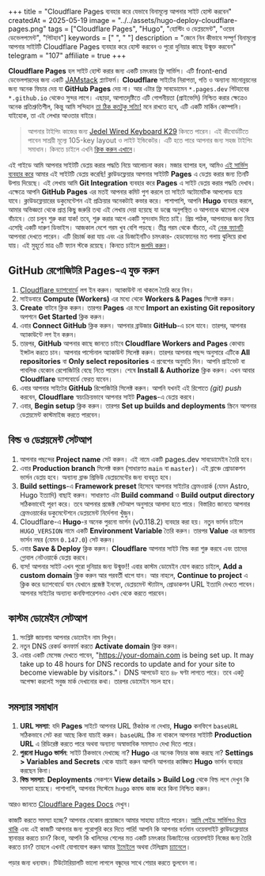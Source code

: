 +++
title = "Cloudflare Pages ব্যবহার করে যেভাবে বিনামূল্যে আপনার সাইট হোস্ট করবেন"
createdAt = 2025-05-19
image = "../../assets/hugo-deploy-cloudflare-pages.png"
tags = ["Cloudflare Pages", "Hugo", "হোস্টিং ও ডেপ্লয়মেন্ট", "ওয়েব ডেভেলপমেন্ট", "গিটহাব"]
keywords = [" ", " "]
description = "জেনে নিন কীভাবে সম্পূর্ণ বিনামূল্যে আপনার সাইটটি Cloudflare Pages ব্যবহার করে হোস্ট করবেন ও পুরো দুনিয়ার কাছে উন্মুক্ত করবেন"
telegram = "107"
affiliate = true
+++

**Cloudflare Pages** হল সাইট হোস্ট করার জন্য একটি চমৎকার ফ্রি সার্ভিস। এটি front-end ডেভেলপারদের জন্য একটি [JAMstack](https://jamstack.org/) প্ল্যাটফর্ম। **Cloudflare** সাইটের নিরাপত্তা, গতি ও অন্যান্য মানোন্নয়নের জন্য অনেক ফিচার দেয় যা **GitHub Pages** দেয় না। আর এটার ফ্রি সাবডোমেন `*.pages.dev` গিটহাবের `*.github.io` থেকেও সুন্দর লাগে। এছাড়া, আপাতদৃষ্টিতে এটি গোপনীয়তা (প্রাইভেসি) নিশ্চিত করার ক্ষেত্রেও অনেক প্রতিশ্রুতিশীল, কিন্তু আমি সন্দিহান [তা ঠিক কতটুকু সত্যি!](https://www.simpleanalytics.com/blog/why-simple-analytics-is-a-great-alternative-to-cloudflare-web-analytics#privacy) মনে রাখতে হবে, এটি একটি মার্কিন কোম্পানি। যাইহোক, তা এই লেখার আওতার বাইরে।

> আপনার টাইপিং কাজের জন্য <a class="aff_link" href="https://rkmri.co/MmoTAee2eEoN/">Jedel Wired Keyboard K29</a> কিনতে পারেন। এই কীবোর্ডটিতে পাবেন সাশ্রয়ী মূল্যে 105-key layout ও লাইট ইন্ডিকেটর। এটি হতে পারে আপনার জন্য সহজ টাইপিং সমাধান। কিনতে চাইলে এখনি <a class="aff_link" href="https://rkmri.co/MmoTAee2eEoN/">ক্লিক করুন এখানে</a>।

এই গাইডে আমি আপনার সাইটটি ডেপ্লয় করার পদ্ধতি নিয়ে আলোচনা করব। মজার ব্যাপার হল, আমিও [এই সার্ভিস ব্যবহার করে](https://blog.khalidrafi.me/bn/privacy) আমার এই সাইটটি ডেপ্লয় করেছি! ক্লাউডফ্লেয়ার আপনার সাইটটি **Pages** এ ডেপ্লয় করার জন্য তিনটি উপায় দিয়েছে। এই লেখায় আমি **Git Integration** ব্যবহার করে **Pages** এ সাইট ডেপ্লয় করার পদ্ধতি দেখাব। এক্ষেত্রে আপনি **GitHub Pages** এর মতই আপনার কমিট পুশ করলে তা সাইটে অটোমেটিক আপলোড হয়ে যাবে। ক্লাউডফ্লেয়ারের ডকুমেন্টেশন এই প্রক্রিয়ার অনেকটাই কভার করে। পাশাপাশি, আপনি **Hugo** ব্যবহার করলে, আমার অভিজ্ঞতা থেকে প্রাপ্ত কিছু জরুরি তথ্য এই লেখায় দেয়া হয়েছে যা ডক্সে অনুপস্থিত ও আপনাকে ঝামেলা থেকে বাঁচাবে। তো চলুন শুরু করা যাক! তবে, শুরু করার আগে একটি সুসংবাদ দিতে চাই। প্রিয় পাঠক, আপনাদের জন্য নিয়ে এসেছি একটি দারুণ ডিভাইস। আজকাল দেশে গরম খুব বেশি পড়ছে। তীব্র গরম থেকে বাঁচতে, এই [নেক ফ্যানটি](https://rkmri.co/E3EN0MpS2eAl/) আপনারা দেখতে পারেন। এটি রিচার্জ করা যায় এবং এর ডিজাইনটিও চমৎকার- হেডফোনের মত গলায় ঝুলিয়ে রাখা যায়। এই মুহূর্তে মাত্র ৬টি ফ্যান স্টকে রয়েছে। কিনতে চাইলে <a id="aff_link" href="https://rkmri.co/E3EN0MpS2eAl/" target="_blank">জলদি করুন</a>।


## GitHub রেপোজিটরি Pages-এ যুক্ত করুন

1. [Cloudflare ড্যাশবোর্ডে](https://dash.cloudflare.com/) লগ ইন করুন। অ্যাকাউন্ট না থাকলে তৈরি করে নিন।
2. সাইডবারে **Compute (Workers)** এর মধ্যে থেকে **Workers & Pages** সিলেক্ট করুন।
3. **Create** বাটনে ক্লিক করুন। তারপর **Pages** এর মধ্যে **Import an existing Git repository** অপশনে **Get Started** ক্লিক করুন।
4. এবার **Connect GitHub** ক্লিক করুন। আপনার ব্রাউজার **GitHub**-এ চলে যাবে। তারপর, আপনার অ্যাকাউন্টে লগ ইন করুন।
5. তারপর, **GitHub** আপনার কাছে জানতে চাইবে **Cloudflare Workers and Pages** কোথায় ইন্সটল করতে চান। আপনার পার্সোনাল অ্যাকাউন্ট সিলেক্ট করুন। তারপর আপনার পছন্দ অনুসারে এটিকে **All repositories** বা **Only select repositories** এ প্রবেশের অনুমতি দিন। আপনি প্রাইভেট বা পাবলিক যেকোন রেপোজিটরি বেছে নিতে পারেন। শেষে **Install & Authorize** ক্লিক করুন। এখন আবার **Cloudflare** ড্যাশবোর্ডে ফেরত যাবেন।
6. এবার আপনার সাইটের **GitHub** রিপোজিটরি সিলেক্ট করুন। আপনি যখনই এই রিপোতে _(git) push_ করবেন, **Cloudflare** স্বয়ংক্রিয়ভাবে আপনার সাইট **Pages**-এ ডেপ্লয় করবে।
7. এবার, **Begin setup** ক্লিক করুন। তারপর **Set up builds and deployments** স্ক্রিনে আপনার ডেপ্লয়মেন্ট কাস্টমাইজ করতে পারবেন।

## বিল্ড ও ডেপ্লয়মেন্ট সেটআপ

1. আপনার পছন্দের **Project name** সেট করুন। এই নামে একটি pages.dev সাবডোমেইন তৈরি হবে।
2. এবার **Production branch** সিলেক্ট করুন (সাধারণত `main` বা `master`)। এই ব্রাঞ্চে প্রোডাকশন ভার্সন ডেপ্লয় হবে। অন্যান্য ব্রাঞ্চ প্রিভিউ ডেপ্লয়মেন্টের জন্য ব্যবহৃত হবে।
3. **Build settings**-এ **Framework preset** হিসেবে আপনার সাইটের ফ্রেমওয়ার্ক (যেমন Astro, Hugo ইত্যাদি) বাছাই করুন। সাধারণত এটা **Build command** ও **Build output directory** সঠিকভাবেই পূরণ করে। তবে আপনার প্রজেক্ট সেটআপ অনুসারে আলাদা হতে পারে। বিস্তারিত জানতে আপনার ফ্রেমওয়ার্কের ডকুমেন্টেশনে ডেপ্লয়মেন্ট নির্দেশনা খুঁজুন।
4. Cloudflare-এ **Hugo**-র অনেক পুরনো ভার্সন (v0.118.2) ব্যবহার করা হয়। নতুন ভার্সন চাইলে `HUGO_VERSION` নামে একটি **Environment Variable** তৈরি করুন। তারপর **Value** এর জায়গায় ভার্সন নম্বর (যেমন `0.147.0`) সেট করুন।
5. এবার **Save & Deploy** ক্লিক করুন। **Cloudflare** আপনার সাইট বিল্ড করা শুরু করবে এবং তাদের গ্লোবাল নেটওয়ার্কে ডেপ্লয় করবে।
6. ব্যস! আপনার সাইট এখন পুরো দুনিয়ার জন্য উন্মুক্ত!! এবার কাস্টম ডোমেইন যোগ করতে চাইলে, **Add a custom domain** ক্লিক করুন আর পরবর্তী ধাপে যান। আর নাহলে, **Continue to project** এ ক্লিক করে ড্যাশবোর্ডে যান যেখানে প্রজেক্ট ইনফো, ডেপ্লয়মেন্ট স্ট্যাটাস, প্রোডাকশন URL ইত্যাদি দেখতে পাবেন। আপনার সাইটের অন্যান্য কনফিগারেশনও এখান থেকে করতে পারবেন।

## কাস্টম ডোমেইন সেটআপ

1. সংশ্লিষ্ট জায়গায় আপনার ডোমেইন নাম লিখুন।
2. নতুন DNS রেকর্ড কনফার্ম করতে **Activate domain** ক্লিক করুন।
3. এবার একটি মেসেজ দেখতে পাবেন, "https://your-domain.com is being set up. It may take up to 48 hours for DNS records to update and for your site to become viewable by visitors."। DNS আপডেট হতে ৪৮ ঘণ্টা লাগতে পারে। তবে একটু অপেক্ষা করলেই সবুজ মার্ক দেখানোর কথা। তারপর ডোমেইন সচল হবে।

## সমস্যার সমাধান

1. **URL সমস্যা**: যদি **Pages** সাইটে আপনার URL ঠিকঠাক না দেখায়, **Hugo** কনফিগে `baseURL` সঠিকভাবে সেট করা আছে কিনা যাচাই করুন। `baseURL` ঠিক না থাকলে আপনার সাইটটি **Production URL** এ রিডিরেক্ট করতে পারে অথবা অন্যান্য অস্বাভাবিক সমস্যাও দেখা দিতে পারে।
2. **পুরনো Hugo ভার্সন**: সাইট ঠিকভাবে দেখাচ্ছে না? **Hugo** এর অনেক ফিচার কাজ করছে না? **Settings > Variables and Secrets** থেকে যাচাই করুন আপনি আপনার কাঙ্ক্ষিত **Hugo** ভার্সন ব্যবহার করছেন কিনা।
3. **বিল্ড সমস্যা**: **Deployments** সেকশনে **View details > Build Log** থেকে বিল্ড লগে দেখুন কি সমস্যা হয়েছে। পাশাপাশি, আপনার সিস্টেমে `hugo` কমান্ড কাজ করে কিনা নিশ্চিত করুন।

আরও জানতে [Cloudflare Pages Docs](https://developers.cloudflare.com/pages) দেখুন।

কাজটি করতে সমস্যা হচ্ছে? আপনার যেকোন প্রয়োজনে আমার সাহায্য চাইতে পারেন। [আমি পেইড সার্ভিসও দিয়ে থাকি](../services) এবং এই কাজটি আপনার জন্য পুরোপুরি করে দিতে পারি! আপনি কি আপনার বর্তমান ওয়েবসাইট ক্লাউডফ্লেয়ারে স্থানান্তর করতে চান? কিংবা, আপনি কি খালিদের শেলের মত একটি চমৎকার ডিজাইনের ওয়েবসাইট নিজের জন্য তৈরি করতে চান? তাহলে এখনই যোগাযোগ করুন আমার [ইমেইলে](mailto:khalidershell.twzde@slmail.me) অথবা টেলিগ্রাম [চ্যানেলে](https://t.me/khalidershell)।

পড়ার জন্য ধন্যবাদ। টিউটোরিয়ালটি ভালো লাগলে বন্ধুদের সাথে শেয়ার করতে ভুলবেন না।

